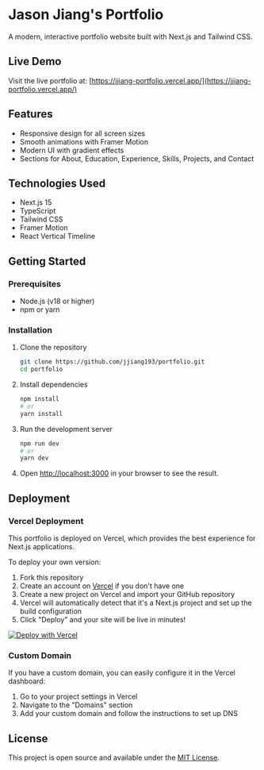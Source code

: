 # Jason Jiang's Portfolio

A modern, interactive portfolio website built with Next.js and Tailwind CSS.

## Live Demo

Visit the live portfolio at: [https://jjiang-portfolio.vercel.app/](https://jjiang-portfolio.vercel.app/)

## Features

- Responsive design for all screen sizes
- Smooth animations with Framer Motion
- Modern UI with gradient effects
- Sections for About, Education, Experience, Skills, Projects, and Contact

## Technologies Used

- Next.js 15
- TypeScript
- Tailwind CSS
- Framer Motion
- React Vertical Timeline

## Getting Started

### Prerequisites

- Node.js (v18 or higher)
- npm or yarn

### Installation

1. Clone the repository
   ```bash
   git clone https://github.com/jjiang193/portfolio.git
   cd portfolio
   ```

2. Install dependencies
   ```bash
   npm install
   # or
   yarn install
   ```

3. Run the development server
   ```bash
   npm run dev
   # or
   yarn dev
   ```

4. Open [http://localhost:3000](http://localhost:3000) in your browser to see the result.

## Deployment

### Vercel Deployment

This portfolio is deployed on Vercel, which provides the best experience for Next.js applications.

To deploy your own version:

1. Fork this repository
2. Create an account on [Vercel](https://vercel.com) if you don't have one
3. Create a new project on Vercel and import your GitHub repository
4. Vercel will automatically detect that it's a Next.js project and set up the build configuration
5. Click "Deploy" and your site will be live in minutes!

[![Deploy with Vercel](https://vercel.com/button)](https://vercel.com/new/clone?repository-url=https://github.com/jjiang193/portfolio)

### Custom Domain

If you have a custom domain, you can easily configure it in the Vercel dashboard:

1. Go to your project settings in Vercel
2. Navigate to the "Domains" section
3. Add your custom domain and follow the instructions to set up DNS

## License

This project is open source and available under the [MIT License](LICENSE).


